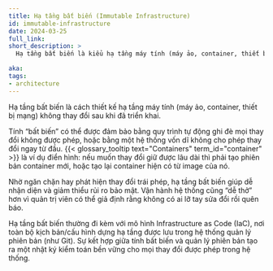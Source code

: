 ```yaml
---
title: Hạ tầng bất biến (Immutable Infrastructure)
id: immutable-infrastructure
date: 2024-03-25
full_link:
short_description: >
  Hạ tầng bất biến là kiểu hạ tầng máy tính (máy ảo, container, thiết bị mạng) không được thay đổi sau khi đã triển khai.

aka:
tags:
- architecture
---
```


Hạ tầng bất biến là cách thiết kế hạ tầng máy tính (máy ảo, container, thiết bị mạng) không thay đổi sau khi đã triển khai.

<!--more-->

Tính “bất biến” có thể được đảm bảo bằng quy trình tự động ghi đè mọi thay đổi không được phép, hoặc bằng một hệ thống vốn dĩ không cho phép thay đổi ngay từ đầu.
{{< glossary_tooltip text="Containers" term_id="container" >}} là ví dụ điển hình: nếu muốn thay đổi giữ được lâu dài thì phải tạo phiên bản container mới, hoặc tạo lại container hiện có từ image của nó.

Nhờ ngăn chặn hay phát hiện thay đổi trái phép, hạ tầng bất biến giúp dễ nhận diện và giảm thiểu rủi ro bảo mật. Vận hành hệ thống cũng “dễ thở” hơn vì quản trị viên có thể giả định rằng không có ai lỡ tay sửa đổi rồi quên báo.

Hạ tầng bất biến thường đi kèm với mô hình Infrastructure as Code (IaC), nơi toàn bộ kịch bản/cấu hình dựng hạ tầng được lưu trong hệ thống quản lý phiên bản (như Git).
Sự kết hợp giữa tính bất biến và quản lý phiên bản tạo ra một nhật ký kiểm toán bền vững cho mọi thay đổi được phép trong hệ thống.